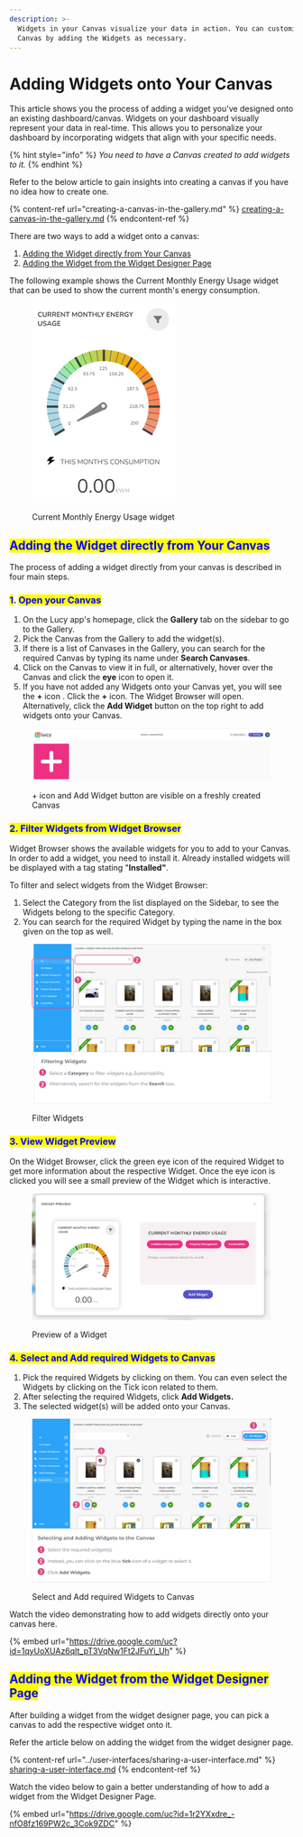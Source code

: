 ```yaml
---
description: >-
  Widgets in your Canvas visualize your data in action. You can customize your
  Canvas by adding the Widgets as necessary.
---
```


# Adding Widgets onto Your Canvas

This article shows you the process of adding a widget you've designed onto an existing dashboard/canvas. Widgets on your dashboard visually represent your data in real-time. This allows you to personalize your dashboard by incorporating widgets that align with your specific needs.&#x20;

{% hint style="info" %}
_You need to have a Canvas created to add widgets to it._
{% endhint %}

Refer to the below article to gain insights into creating a canvas if you have no idea how to create one.

{% content-ref url="creating-a-canvas-in-the-gallery.md" %}
[creating-a-canvas-in-the-gallery.md](creating-a-canvas-in-the-gallery.md)
{% endcontent-ref %}

There are two ways to add a widget onto a canvas:

1. [Adding the Widget directly from Your Canvas](adding-widgets-onto-your-canvas.md#adding-the-widget-directly-from-your-canvas)
2. [Adding the Widget from the Widget Designer Page](adding-widgets-onto-your-canvas.md#adding-the-widget-from-the-widget-designer-page)

The following example shows the Current Monthly Energy Usage widget that can be used to show the current month's energy consumption.

<figure><img src="../.gitbook/assets/Energy Widget.png" alt=""><figcaption><p>Current Monthly Energy Usage widget </p></figcaption></figure>

## <mark style="color:blue;">Adding the Widget directly from Your Canvas</mark>

The process of adding a widget directly from your canvas is described in four main steps.

### <mark style="color:blue;">1</mark>. <mark style="color:blue;">Open your Canvas</mark>

1. On the Lucy app's homepage, click the **Gallery** tab on the sidebar to go to the Gallery.
2. Pick the Canvas from the Gallery to add the widget(s).
3. If there is a list of Canvases in the Gallery, you can search for the required Canvas by typing its name under **Search Canvases**.
4. Click on the Canvas to view it in full, or alternatively, hover over the Canvas and click the **eye** icon to open it.
5. If you have not added any Widgets onto your Canvas yet, you will see the **+** icon . Click the **+** icon. The Widget Browser will open. Alternatively, click the **Add Widget** button on the top right to add widgets onto your Canvas.

<figure><img src="../.gitbook/assets/Add widget buttons.PNG" alt=""><figcaption><p>+ icon and Add Widget button are visible on a freshly created Canvas</p></figcaption></figure>



### <mark style="color:blue;">2. Filter Widgets from Widget Browser</mark>

Widget Browser shows the available widgets for you to add to your Canvas. In order to add a widget, you need to install it. Already installed widgets will be displayed with a tag stating "**Installed"**.

To filter and select widgets from the Widget Browser:

1. Select the Category from the list displayed on the Sidebar, to see the Widgets belong to the specific Category.
2. You can search for the required Widget by typing the name in the box given on the top as well.

<figure><img src="../.gitbook/assets/LC_Adding Widgets onto your Canvas_S4_1.png" alt=""><figcaption><p>Filter Widgets</p></figcaption></figure>

### <mark style="color:blue;">3. View Widget Preview</mark>

On the Widget Browser, click the green eye icon of the required Widget to get more information about the respective Widget. Once the eye icon is clicked you will see a small preview of the Widget which is interactive.

<figure><img src="../.gitbook/assets/Widget Preview.png" alt=""><figcaption><p>Preview of a Widget</p></figcaption></figure>



### <mark style="color:blue;">4. Select and Add required Widgets to Canvas</mark>

1. Pick the required Widgets by clicking on them. You can even select the Widgets by clicking on the Tick icon  related to them.
2. After selecting the required Widgets, click **Add Widgets.**
3. The selected widget(s) will be added onto your Canvas.

<figure><img src="../.gitbook/assets/LC_Adding Widgets onto your Canvas_S5_2.png" alt=""><figcaption><p>Select and Add required Widgets to Canvas</p></figcaption></figure>

Watch the video demonstrating how to add widgets directly onto your canvas here.

{% embed url="https://drive.google.com/uc?id=1qyUoXUAz6qIt_pT3VqNw1Ft2JFuYi_Uh" %}

## <mark style="color:blue;">Adding the Widget from the Widget Designer Page</mark>

After building a widget from the widget designer page, you can pick a canvas to add the respective widget onto it.

Refer the article below on adding the widget from the widget designer page.



{% content-ref url="../user-interfaces/sharing-a-user-interface.md" %}
[sharing-a-user-interface.md](../user-interfaces/sharing-a-user-interface.md)
{% endcontent-ref %}

Watch the video below to gain a better understanding of how to add a widget from the Widget Designer Page.

{% embed url="https://drive.google.com/uc?id=1r2YXxdre_-nfO8fz169PW2c_3Cok9ZDC" %}
